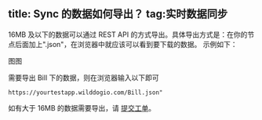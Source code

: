 title: Sync 的数据如何导出？
tag:实时数据同步
---

16MB 及以下的数据可以通过 REST API 的方式导出。具体导出方式是：在你的节点后面加上".json"，在浏览器中就应该可以看到要下载的数据。
示例如下：

图图

需要导出 Bill 下的数据，则在浏览器输入以下即可

```
https://yourtestapp.wilddogio.com/Bill.json"
```
如有大于 16MB 的数据需要导出，请 [提交工单](https://wilddog.kf5.com/hc/request/new/)。

